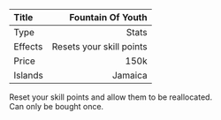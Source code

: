 |Title        | Fountain Of Youth       
|:-|-:
|Type         | Stats       
|Effects      | Resets your skill points
|Price        | 150k
|Islands      | Jamaica 

Reset your skill points and allow them to be reallocated.<br/>Can only be bought once.